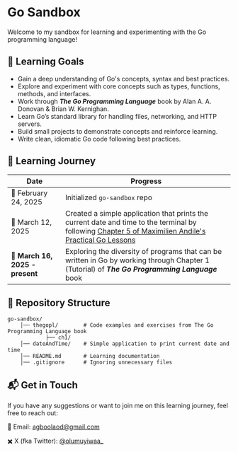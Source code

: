 # Go Sandbox
Welcome to my sandbox for learning and experimenting with the Go programming language!

## 🎯 Learning Goals 
- Gain a deep understanding of Go's concepts, syntax and best practices.  
- Explore and experiment with core concepts such as types, functions, methods, and interfaces.
- Work through **_The Go Programming Language_** book by Alan A. A. Donovan & Brian W. Kernighan.
- Learn Go’s standard library for handling files, networking, and HTTP servers.  
- Build small projects to demonstrate concepts and reinforce learning.  
- Write clean, idiomatic Go code following best practices.

## 📖 Learning Journey  
| Date | Progress |
|------|----------|
| 📅 February 24, 2025 | Initialized `go-sandbox` repo |
| 📅 March 12, 2025 | Created a simple application that prints the current date and time to the terminal by following [Chapter 5 of Maximilien Andile's Practical Go Lessons](https://www.practical-go-lessons.com/chap-5-first-go-application) |
| 📅 **March 16, 2025 - present** | Exploring the diversity of programs that can be written in Go by working through Chapter 1 (Tutorial) of **_The Go Programming Language_** book |

## 📂 Repository Structure
```
go-sandbox/ 
    │── thegopl/        # Code examples and exercises from The Go Programming Language book
            ├── ch1/
    │── dateAndTime/    # Simple application to print current date and time 
    │── README.md       # Learning documentation
    │── .gitignore      # Ignoring unnecessary files
```

## 📬 Get in Touch  
If you have any suggestions or want to join me on this learning journey, feel free to reach out:  

📧 Email: [agboolaod@gmail.com](mailto:agboolaod@gmail.com)

✖️ X (fka Twitter): [@olumuyiwaa_](https://x.com/olumuyiwaa_)   
